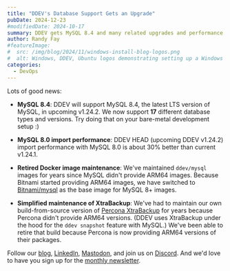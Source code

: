 ```yaml
---
title: "DDEV's Database Support Gets an Upgrade"
pubDate: 2024-12-23
#modifiedDate: 2024-10-17
summary: DDEV gets MySQL 8.4 and many related upgrades and performance improvements
author: Randy Fay
#featureImage:
#  src: /img/blog/2024/11/windows-install-blog-logos.png
#  alt: Windows, DDEV, Ubuntu logos demonstrating setting up a Windows machine for DDEV.
categories:
  - DevOps
---
```


Lots of good news:

* **MySQL 8.4**: DDEV will support MySQL 8.4, the latest LTS version of MySQL, in upcoming v1.24.2. We now support **17** different database types and versions. Try doing that on your bare-metal development setup :)

* **MySQL 8.0 import performance**: DDEV HEAD (upcoming DDEV v1.24.2) import performance with MySQL 8.0 is about 30% better than current v1.24.1.

* **Retired Docker image maintenance**: We've maintained `ddev/mysql` images for years since MySQL didn't provide ARM64 images. Because Bitnami started providing ARM64 images, we have switched to [Bitnami/mysql](https://hub.docker.com/r/bitnami/mysql) as the base image for MySQL 8+ images. 

* **Simplified maintenance of XtraBackup**: We've had to maintain our own build-from-source version of [Percona XtraBackup](https://www.percona.com/mysql/software/percona-xtrabackup) for years because Percona didn't provide ARM64 versions. (DDEV uses XtraBackup under the hood for the `ddev snapshot` feature with MySQL.) We've been able to retire that build because Percona is now providing ARM64 versions of their packages.

[//]: # (We'd love to hear your own hints and tips on how you set up a Windows machine &#40;or any other computer!&#41;. You can contribute to this article with a [PR to the blog]&#40;https://github.com/ddev/ddev.com&#41; or make your suggestions on [Discord]&#40;/s/discord&#41;. We welcome guest blogs too!)

Follow our [blog](https://ddev.com/blog/), [LinkedIn](https://www.linkedin.com/company/ddev-foundation), [Mastodon](https://fosstodon.org/@ddev), and join us on [Discord](/s/discord). And we'd love to have you sign up for the [monthly newsletter](/newsletter).
